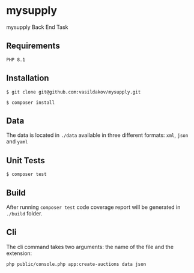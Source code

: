# mysupply
mysupply Back End Task

## Requirements
```
PHP 8.1
```

## Installation
```
$ git clone git@github.com:vasildakov/mysupply.git

$ composer install
```

## Data
The data is located in `./data` available in three different formats: `xml`, `json` and `yaml`


## Unit Tests

```
$ composer test
```

## Build

After running `composer test` code coverage report will be generated in `./build` folder.

## Cli

The cli command takes two arguments: the name of the file and the extension:

```
php public/console.php app:create-auctions data json
```